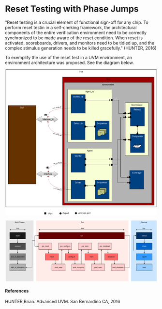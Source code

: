 # Reset Testing with Phase Jumps
 
"Reset testing is a crucial element of functional sign-off for any chip. To perform reset testin in a self-cheking framework, the architectural components of the entire verification environment need to be correctly synchronized to be made aware of the reset condition. When reset is activated, scoreboards, drivers, and monitors need to be tidied up, and the complex stimulus generation needs to be killed gracefully." (HUNTER, 2016)

To exemplify the use of the reset test in a UVM environment, an environment architecture was proposed. See the diagram below.

<p align="center">
<img src="https://github.com/PedroHSCavalcante/uvm-phase-jumping/blob/master/diagram-ph-jump.png" width="500">
</p>

<p align="center">
<img src="https://github.com/PedroHSCavalcante/uvm-phase-jumping/blob/master/uvm-phases.png" width="500">
</p>




#### References
HUNTER,Brian. Advanced UVM. San Bernardino CA, 2016
